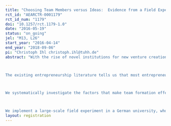 ```yaml
---
title: "Choosing Team Members versus Ideas:  Evidence from a Field Experiment in Entrepreneurial Team Performance"
rct_id: "AEARCTR-0001179"
rct_id_num: "1179"
doi: "10.1257/rct.1179-1.0"
date: "2016-05-19"
status: "on_going"
jel: "M13, L26"
start_year: "2016-04-14"
end_year: "2018-09-06"
pi: "Christoph Ihl christoph.ihl@tuhh.de"
abstract: "With the rise of novel institutions for new venture creation, such as accelerators, incubators, company builders, and corporate venturing, a plethora of patterns can be observed how early-stage entrepreneurship is organized. Oftentimes, these institutions make an attempt to professionalize team formation by deliberately assigning team members and topics with the aim of achieving higher complementarity between team members and their innovation topic than would have been achieved with purely endogenous choices by the founders themselves. 

The existing entrepreneurship literature tells us that most entrepreneurs choose team members they know well when starting their companies. While this can carry benefits of being familiarized and building on prior shared experiences, it can also favor comfort, complacency and uniformity. Existing research does not provide convincing evidence whether such endogenous team formation leads to more successful entrepreneurial teams or not. On the other hand, there is also no empirical evidence to date on whether and how these novel institutions are effective in fostering early-stage entrepreneurial success by their deliberate means of forming entrepreneurial teams. 

We systematically investigate the factors that make team formation effective in early-stage entrepreneurship: exogenous (i.e. pre-assigned) versus endogenous (i.e. self-selected) team formation based on team members versus based on business topics to be explored. More concretely, we are interested in the following research question: How is performance in early-stage entrepreneurship helped or hindered by team formation based on (i) endogenous selection of team members and/ or (ii) endogenous selection of topic, compared to an exogenous pre-assignment of team members and topics? What is the better model: freedom in team members and topic choice or pre-assignment?

We implement a large-scale field experiment in a German university, whose students are required to take an introductory entrepreneurship class. At the end of this class, equal-sized teams of students must submit a business plan in form of startup pitch deck. The first treatment dimension in our two-by-two experimental design pertains to the assignment of team members: students are randomly assigned to either endogenous choice of team members or exogenous pre-assignment of team members. The second treatment dimension applies to the assignment of topics: students will either be allowed to select a topic of their choice or be pre-assigned to a topic. The outcome of interest will be performance in this business plan exercise as well as changes in entrepreneurial self-efficacy and motivation. Randomization will permit us to causally identify if successful team performance rests on choosing ideas versus team members. "
layout: registration
---
```


